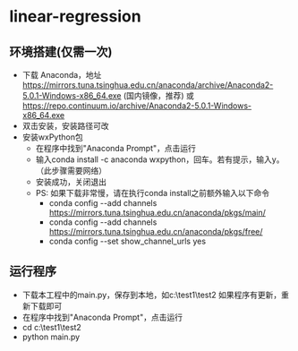 # linear-regression

## 环境搭建(仅需一次)
* 下载 Anaconda，地址 https://mirrors.tuna.tsinghua.edu.cn/anaconda/archive/Anaconda2-5.0.1-Windows-x86_64.exe (国内镜像，推荐) 或 https://repo.continuum.io/archive/Anaconda2-5.0.1-Windows-x86_64.exe
* 双击安装，安装路径可改
* 安装wxPython包
  * 在程序中找到"Anaconda Prompt"，点击运行
  * 输入conda install -c anaconda wxpython，回车。若有提示，输入y。（此步骤需要网络）
  * 安装成功，关闭退出
  * PS: 如果下载非常慢，请在执行conda install之前额外输入以下命令
    * conda config --add channels https://mirrors.tuna.tsinghua.edu.cn/anaconda/pkgs/main/
    * conda config --add channels https://mirrors.tuna.tsinghua.edu.cn/anaconda/pkgs/free/
    * conda config --set show_channel_urls yes
## 运行程序
* 下载本工程中的main.py，保存到本地，如c:\test1\test2 如果程序有更新，重新下载即可
* 在程序中找到"Anaconda Prompt"，点击运行
* cd c:\test1\test2
* python main.py
